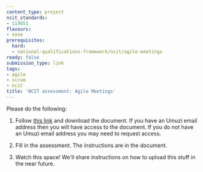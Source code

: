 ```yaml
---
content_type: project
ncit_standards:
- 114051
flavours:
- none
prerequisites:
  hard: 
  - national-qualifications-framework/ncit/agile-meetings
ready: false
submission_type: link 
tags:
- agile
- scrum
- ncit
title: 'NCIT assessment: Agile Meetings'
---
```


Please do the following:

1. Follow [this link]([https://link](https://drive.google.com/file/d/1pgd1kxFYtI56wIsh4p6rMIA3BV6dk-BG/view?usp=sharing)) and download the document. If you have an Umuzi email address then you will have access to the document. If you do not have an Umuzi email address you may need to request access.

2. Fill in the assessment. The instructions are in the document. 
   
3. Watch this space! We'll share instructions on how to upload this stuff in the near future.